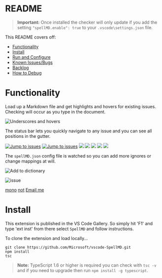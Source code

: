 # README

>**Important:** Once installed the checker will only update if you add the setting `"spellMD.enable": true` to your `.vscode\settings.json` file.

This README covers off:
* [Functionality](#functionality)
* [Install](#install)
* [Run and Configure](#run-and-configure)
* [Known Issues/Bugs](#known-issuesbugs)
* [Backlog](#backlog)
* [How to Debug](#how-to-debug)

# Functionality

Load up a Markdown file and get highlights and hovers for existing issues.  Checking will occur as you type in the document.

![Underscores and hovers](https://github.com/username/repository/raw/main/images/SpellMDDemo1.gif)

The status bar lets you quickly navigate to any issue and you can see all positions in the gutter.

[![Jump to issues](https://github.com/username/repository/raw/main/images/SpellMDDemo2.gif)](http://shouldnottouchthis/)
[![Jump to issues](https://github.com/username/repository/raw/main/images/SpellMDDemo2.gif)](https://github.com/username/repository/blob/main/monkey)
![](https://github.com/username/repository/raw/main/images/SpellMDDemo2.gif)
![](https://github.com/username/repository/raw/main/SpellMDDemo2.gif)
![](https://github.com/username/repository/raw/main/SpellMDDemo2.gif#gh-light-mode-only)
<img src="https://github.com/username/repository/raw/main/images/myImage.gif">
<img src="https://github.com/username/repository/raw/main/images/myImage.gif#gh-light-mode-only">

The `spellMD.json` config file is watched so you can add more ignores or change mappings at will.

![Add to dictionary](https://github.com/username/repository/raw/main/images/SpellMDDemo3.gif)

![issue](https://github.com/username/repository/raw/main/issue)

[mono](https://github.com/username/repository/blob/main/monkey)
[not](http://shouldnottouchthis/)
[Email me](mailto:example@example.com)

# Install
This extension is published in the VS Code Gallery.  So simply hit 'F1' and type 'ext inst' from there select `SpellMD` and follow instructions.


To clone the extension and load locally...

```
git clone https://github.com/Microsoft/vscode-SpellMD.git
npm install
tsc
```

>**Note:** TypeScript 1.6 or higher is required you can check with `tsc -v` and if you need to upgrade then run `npm install -g typescript`.
